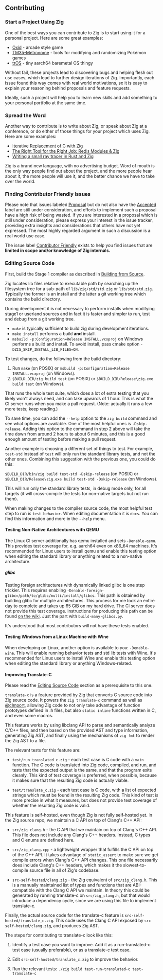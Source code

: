 ## Contributing

### Start a Project Using Zig

One of the best ways you can contribute to Zig is to start using it for a
personal project. Here are some great examples:

 * [Oxid](https://github.com/dbandstra/oxid) - arcade style game
 * [TM35-Metronome](https://github.com/TM35-Metronome) - tools for modifying and randomizing Pokémon games
 * [trOS](https://github.com/sjdh02/trOS) - tiny aarch64 baremetal OS thingy

Without fail, these projects lead to discovering bugs and helping flesh out use
cases, which lead to further design iterations of Zig. Importantly, each issue
found this way comes with real world motivations, so it is easy to explain
your reasoning behind proposals and feature requests.

Ideally, such a project will help you to learn new skills and add something
to your personal portfolio at the same time.

### Spread the Word

Another way to contribute is to write about Zig, or speak about Zig at a
conference, or do either of those things for your project which uses Zig.
Here are some examples:

 * [Iterative Replacement of C with Zig](http://tiehuis.github.io/blog/zig1.html)
 * [The Right Tool for the Right Job: Redis Modules & Zig](https://www.youtube.com/watch?v=eCHM8-_poZY)
 * [Writing a small ray tracer in Rust and Zig](https://nelari.us/post/raytracer_with_rust_and_zig/)

Zig is a brand new language, with no advertising budget. Word of mouth is the
only way people find out about the project, and the more people hear about it,
the more people will use it, and the better chance we have to take over the
world.

### Finding Contributor Friendly Issues

Please note that issues labeled
[Proposal](https://github.com/ziglang/zig/issues?q=is%3Aissue+is%3Aopen+label%3Aproposal)
but do not also have the
[Accepted](https://github.com/ziglang/zig/issues?q=is%3Aissue+is%3Aopen+label%3Aaccepted)
label are still under consideration, and efforts to implement such a proposal
have a high risk of being wasted. If you are interested in a proposal which is
still under consideration, please express your interest in the issue tracker,
providing extra insights and considerations that others have not yet expressed.
The most highly regarded argument in such a discussion is a real world use case.

The issue label
[Contributor Friendly](https://github.com/ziglang/zig/issues?q=is%3Aissue+is%3Aopen+label%3A%22contributor+friendly%22)
exists to help you find issues that are **limited in scope and/or
knowledge of Zig internals.**

### Editing Source Code

First, build the Stage 1 compiler as described in [Building from Source](README.md#Building-from-Source).

Zig locates lib files relative to executable path by searching up the
filesystem tree for a sub-path of `lib/zig/std/std.zig` or `lib/std/std.zig`.
Typically the former is an install and the latter a git working tree which
contains the build directory.

During development it is not necessary to perform installs when modifying
stage1 or userland sources and in fact it is faster and simpler to run,
test and debug from a git working tree.

- `make` is typically sufficient to build zig during development iterations.
- `make install` performs a build __and__ install.
- `msbuild -p:Configuration=Release INSTALL.vcxproj` on Windows performs a
build and install. To avoid install, pass cmake option `-DZIG_SKIP_INSTALL_LIB_FILES=ON`.

To test changes, do the following from the build directory:

1. Run `make` (on POSIX) or
   `msbuild -p:Configuration=Release INSTALL.vcxproj` (on Windows).
2. `$BUILD_DIR/zig build test` (on POSIX) or
   `$BUILD_DIR/Release\zig.exe build test` (on Windows).

That runs the whole test suite, which does a lot of extra testing that you
likely won't always need, and can take upwards of 1 hour. This is what the
CI server runs when you make a pull request. (Note: actually it runs a few
more tests; keep reading.)

To save time, you can add the `--help` option to the `zig build` command and
see what options are available. One of the most helpful ones is
`-Dskip-release`. Adding this option to the command in step 2 above will take
the time down from around 2 hours to about 6 minutes, and this is a good
enough amount of testing before making a pull request.

Another example is choosing a different set of things to test. For example,
`test-std` instead of `test` will only run the standard library tests, and
not the other ones. Combining this suggestion with the previous one, you could
do this:

`$BUILD_DIR/bin/zig build test-std -Dskip-release` (on POSIX) or
`$BUILD_DIR/Release\zig.exe build test-std -Dskip-release` (on Windows).

This will run only the standard library tests, in debug mode only, for all
targets (it will cross-compile the tests for non-native targets but not run
them).

When making changes to the compiler source code, the most helpful test step to
run is `test-behavior`. When editing documentation it is `docs`. You can find
this information and more in the `--help` menu.

#### Testing Non-Native Architectures with QEMU

The Linux CI server additionally has qemu installed and sets `-Denable-qemu`.
This provides test coverage for, e.g. aarch64 even on x86_64 machines. It's 
recommended for Linux users to install qemu and enable this testing option
when editing the standard library or anything related to a non-native
architecture.

##### glibc

Testing foreign architectures with dynamically linked glibc is one step trickier.
This requires enabling `-Denable-foreign-glibc=/path/to/glibc/multi/install/glibcs`.
This path is obtained by building glibc for multiple architectures. This
process for me took an entire day to complete and takes up 65 GiB on my hard
drive. The CI server does not provide this test coverage. Instructions for
producing this path can be found
[on the wiki](https://github.com/ziglang/zig/wiki/Updating-libc#glibc).
Just the part with `build-many-glibcs.py`.

It's understood that most contributors will not have these tests enabled.

#### Testing Windows from a Linux Machine with Wine

When developing on Linux, another option is available to you: `-Denable-wine`.
This will enable running behavior tests and std lib tests with Wine. It's
recommended for Linux users to install Wine and enable this testing option 
when editing the standard library or anything Windows-related.

#### Improving Translate-C

Please read the [Editing Source Code](#editing-source-code) section as a
prerequisite to this one.

`translate-c` is a feature provided by Zig that converts C source code into
Zig source code. It powers the `zig translate-c` command as well as
[@cImport](https://ziglang.org/documentation/master/#cImport), allowing Zig
code to not only take advantage of function prototypes defined in .h files,
but also `static inline` functions written in C, and even some macros.

This feature works by using libclang API to parse and semantically analyze
C/C++ files, and then based on the provided AST and type information,
generating Zig AST, and finally using the mechanisms of `zig fmt` to render
the Zig AST to a file.

The relevant tests for this feature are:

 * `test/run_translated_c.zig` - each test case is C code with a `main` function. The C code
   is translated into Zig code, compiled, and run, and tests that the expected output is the
   same, and that the program exits cleanly. This kind of test coverage is preferred, when
   possible, because it makes sure that the resulting Zig code is actually viable.

 * `test/translate_c.zig` - each test case is C code, with a list of expected strings which
   must be found in the resulting Zig code. This kind of test is more precise in what it
   measures, but does not provide test coverage of whether the resulting Zig code is valid.

This feature is self-hosted, even though Zig is not fully self-hosted yet. In the Zig source
repo, we maintain a C API on top of Clang's C++ API:

 * `src/zig_clang.h` - the C API that we maintain on top of Clang's C++ API. This
   file does not include any Clang's C++ headers. Instead, C types and C enums are defined
   here.

 * `src/zig_clang.cpp` - a lightweight wrapper that fulfills the C API on top of the
   C++ API. It takes advantage of `static_assert` to make sure we get compile errors when
   Clang's C++ API changes. This one file necessarily does include Clang's C++ headers, which
   makes it the slowest-to-compile source file in all of Zig's codebase.

 * `src-self-hosted/clang.zig` - the Zig equivalent of `src/zig_clang.h`. This is a manually
   maintained list of types and functions that are ABI-compatible with the Clang C API we
   maintain. In theory this could be generated by running translate-c on `src/zig_clang.h`,
   but that would introduce a dependency cycle, since we are using this file to implement
   translate-c.

Finally, the actual source code for the translate-c feature is
`src-self-hosted/translate_c.zig`. This code uses the Clang C API exposed by
`src-self-hosted/clang.zig`, and produces Zig AST.

The steps for contributing to translate-c look like this:

 1. Identify a test case you want to improve. Add it as a run-translated-c test
    case (usually preferable), or as a translate-c test case.

 2. Edit `src-self-hosted/translate_c.zig` to improve the behavior.

 3. Run the relevant tests: `./zig build test-run-translated-c test-translate-c`
